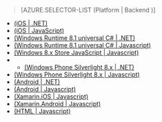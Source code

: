 > [AZURE.SELECTOR-LIST (Platform | Backend )]
- [(iOS | .NET)](/documentation/articles/mobile-services-dotnet-backend-ios-get-started-data/)
- [(iOS | JavaScript)](/documentation/articles/mobile-services-ios-get-started-data/)
- [(Windows Runtime 8.1 universal C# | .NET)](/documentation/articles/mobile-services-dotnet-backend-windows-store-universal-get-started-data)
- [(Windows Runtime 8.1 universal C# | Javascript)](/documentation/articles/mobile-services-javascript-backend-windows-universal-dotnet-get-started-data)
- [(Windows 8.x Store JavaScript | Javascript)](/documentation/articles/mobile-services-windows-store-javascript-get-started-data/)
- - [(Windows Phone Silverlight 8.x | .NET)](/documentation/articles/mobile-services-dotnet-backend-windows-phone-get-started-data/)
- [(Windows Phone Silverlight 8.x | Javascript)](/documentation/articles/mobile-services-windows-phone-get-started-data/)
- [(Android | .NET)](/documentation/articles/mobile-services-dotnet-backend-android-get-started-data)
- [(Android | Javascript)](/documentation/articles/mobile-services-android-get-started-data)
- [(Xamarin.iOS | Javascript)](/documentation/articles/partner-xamarin-mobile-services-ios-get-started-data)
- [(Xamarin.Android | Javascript)](/documentation/articles/partner-xamarin-mobile-services-android-get-started-data)
- [(HTML | Javascript)](/documentation/articles/mobile-services-html-get-started-data)

